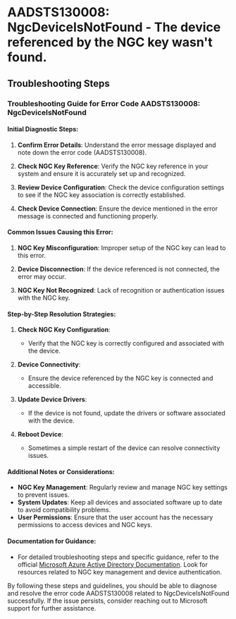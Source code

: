 # AADSTS130008: NgcDeviceIsNotFound - The device referenced by the NGC key wasn't found.


## Troubleshooting Steps
### Troubleshooting Guide for Error Code AADSTS130008: NgcDeviceIsNotFound

#### Initial Diagnostic Steps:
1. **Confirm Error Details**: Understand the error message displayed and note down the error code (AADSTS130008).
  
2. **Check NGC Key Reference**: Verify the NGC key reference in your system and ensure it is accurately set up and recognized.

3. **Review Device Configuration**: Check the device configuration settings to see if the NGC key association is correctly established.

4. **Check Device Connection**: Ensure the device mentioned in the error message is connected and functioning properly.

#### Common Issues Causing this Error:
1. **NGC Key Misconfiguration**: Improper setup of the NGC key can lead to this error.
  
2. **Device Disconnection**: If the device referenced is not connected, the error may occur.
  
3. **NGC Key Not Recognized**: Lack of recognition or authentication issues with the NGC key.

#### Step-by-Step Resolution Strategies:
1. **Check NGC Key Configuration**:
   - Verify that the NGC key is correctly configured and associated with the device.
   
2. **Device Connectivity**:
   - Ensure the device referenced by the NGC key is connected and accessible.
   
3. **Update Device Drivers**:
   - If the device is not found, update the drivers or software associated with the device.
   
4. **Reboot Device**:
   - Sometimes a simple restart of the device can resolve connectivity issues.

#### Additional Notes or Considerations:
- **NGC Key Management**: Regularly review and manage NGC key settings to prevent issues.
- **System Updates**: Keep all devices and associated software up to date to avoid compatibility problems.
- **User Permissions**: Ensure that the user account has the necessary permissions to access devices and NGC keys.

#### Documentation for Guidance:
- For detailed troubleshooting steps and specific guidance, refer to the official [Microsoft Azure Active Directory Documentation](https://docs.microsoft.com/en-us/azure/active-directory/). Look for resources related to NGC key management and device authentication.

By following these steps and guidelines, you should be able to diagnose and resolve the error code AADSTS130008 related to NgcDeviceIsNotFound successfully. If the issue persists, consider reaching out to Microsoft support for further assistance.